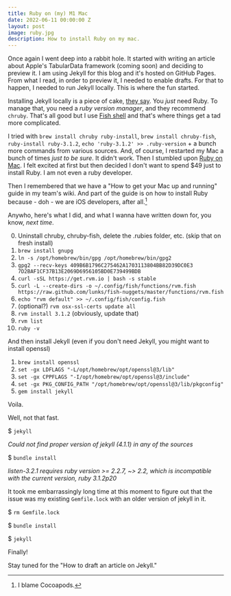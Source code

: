 ```yaml
---
title: Ruby on (my) M1 Mac
date: 2022-06-11 00:00:00 Z
layout: post
image: ruby.jpg
description: How to install Ruby on my mac.
---
```


<span class="dropcap">O</span>nce again I went deep into a rabbit hole. It started with writing an article about Apple's TabularData framework (coming soon) and deciding to preview it. I am using Jekyll for this blog and it's hosted on GitHub Pages. From what I read, in order to preview it, I needed to enable drafts. For that to happen, I needed to run Jekyll locally. This is where the fun started.

Installing Jekyll locally is a piece of cake, [they say](https://jekyllrb.com/docs/installation/macos/). You _just_ need Ruby. To manage that, you need a _ruby version manager_, and they recommend `chruby`. That's all good but I use [Fish shell](https://fishshell.com) and that's where things get a tad more complicated.

I tried with `brew install chruby ruby-install`, `brew install chruby-fish`, `ruby-install ruby-3.1.2`, `echo 'ruby-3.1.2' >> .ruby-version` + a bunch more commands from various sources. And, of course, I restarted my Mac a bunch of times _just to be sure_. It didn't work. Then I stumbled upon [Ruby on Mac](https://www.rubyonmac.dev). I felt excited at first but then decided I don't want to spend $49 just to install Ruby. I am not even a ruby developer.

Then I remembered that we have a "How to get your Mac up and running" guide in my team's wiki. And part of the guide is on how to install Ruby because - doh - we are iOS developers, after all.[^1]

Anywho, here's what I did, and what I wanna have written down for, you know, _next time_.

0. Uninstall chruby, chruby-fish, delete the .rubies folder, etc. (skip that on fresh install)
1. `brew install gnupg`
2. `ln -s /opt/homebrew/bin/gpg /opt/homebrew/bin/gpg2`
2. `gpg2 --recv-keys 409B6B1796C275462A1703113804BB82D39DC0E3 7D2BAF1CF37B13E2069D6956105BD0E739499BDB`
3. `curl -sSL https://get.rvm.io | bash -s stable`
4. `curl -L --create-dirs -o ~/.config/fish/functions/rvm.fish https://raw.github.com/lunks/fish-nuggets/master/functions/rvm.fish`
5. `echo "rvm default" >> ~/.config/fish/config.fish`
6. (optional?) `rvm osx-ssl-certs update all`
7. `rvm install 3.1.2` (obviously, update that)
8. `rvm list`
9. `ruby -v`

And then install Jekyll (even if you don't need Jekyll, you might want to install openssl)
1. `brew install openssl`
2. `set -gx LDFLAGS "-L/opt/homebrew/opt/openssl@3/lib"`
3. `set -gx CPPFLAGS "-I/opt/homebrew/opt/openssl@3/include"`
4. `set -gx PKG_CONFIG_PATH "/opt/homebrew/opt/openssl@3/lib/pkgconfig"`
5. `gem install jekyll`

Voila.

Well, not that fast.

$ `jekyll`

*Could not find proper version of jekyll (4.1.1) in any of the sources*

$ `bundle install`

*listen-3.2.1 requires ruby version >= 2.2.7, ~> 2.2, which is incompatible with the current version, ruby 3.1.2p20*

It took me embarrassingly long time at this moment to figure out that the issue was my existing `Gemfile.lock` with an older version of jekyll in it.

$ `rm Gemfile.lock`

$ `bundle install`

$ `jekyll`

Finally!

Stay tuned for the "How to draft an article on Jekyll."

[^1]: I blame Cocoapods.